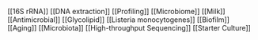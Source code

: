 [[16S rRNA]]
[[DNA extraction]]
[[Profiling]]
[[Microbiome]]
[[Milk]]
[[Antimicrobial]]
[[Glycolipid]]
[[Listeria monocytogenes]]
[[Biofilm]]
[[Aging]]
[[Microbiota]]
[[High-throughput Sequencing]]
[[Starter Culture]]
